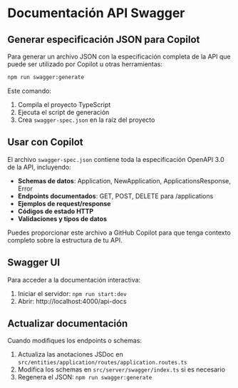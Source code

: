 # Documentación API Swagger

## Generar especificación JSON para Copilot

Para generar un archivo JSON con la especificación completa de la API que puede ser utilizado por Copilot u otras herramientas:

```bash
npm run swagger:generate
```

Este comando:

1. Compila el proyecto TypeScript
2. Ejecuta el script de generación
3. Crea `swagger-spec.json` en la raíz del proyecto

## Usar con Copilot

El archivo `swagger-spec.json` contiene toda la especificación OpenAPI 3.0 de la API, incluyendo:

- **Schemas de datos**: Application, NewApplication, ApplicationsResponse, Error
- **Endpoints documentados**: GET, POST, DELETE para /applications
- **Ejemplos de request/response**
- **Códigos de estado HTTP**
- **Validaciones y tipos de datos**

Puedes proporcionar este archivo a GitHub Copilot para que tenga contexto completo sobre la estructura de tu API.

## Swagger UI

Para acceder a la documentación interactiva:

1. Iniciar el servidor: `npm run start:dev`
2. Abrir: http://localhost:4000/api-docs

## Actualizar documentación

Cuando modifiques los endpoints o schemas:

1. Actualiza las anotaciones JSDoc en `src/entities/application/routes/application.routes.ts`
2. Modifica los schemas en `src/server/swagger/index.ts` si es necesario
3. Regenera el JSON: `npm run swagger:generate`
